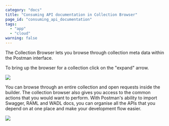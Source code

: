 ```yaml
---
category: "docs"
title: "Consuming API documentation in Collection Browser"
page_id: "consuming_api_documentation"
tags: 
  - "app"
  - "cloud"
warning: false
---
```


The Collection Browser lets you browse through collection meta data within the Postman interface.

To bring up the browser for a collection click on the "expand" arrow.

[![](https://www.getpostman.com/img/v1/docs/consuming_API_documentation/consuming_API_documentation_1.png)
][0]

You can browse through an entire collection and open requests inside the builder. The collection browser also gives you access to the common actions that you would want to perform. With Postman's ability to import Swagger, RAML and WADL docs, you can organise all the APIs that you depend on at one place and make your development flow easier.

[![](https://www.getpostman.com/img/v1/docs/consuming_API_documentation/consuming_API_documentation_2.png)
][1]


[0]: https://www.getpostman.com/img/v1/docs/consuming_API_documentation/consuming_API_documentation_1.png
[1]: https://www.getpostman.com/img/v1/docs/consuming_API_documentation/consuming_API_documentation_2.png
